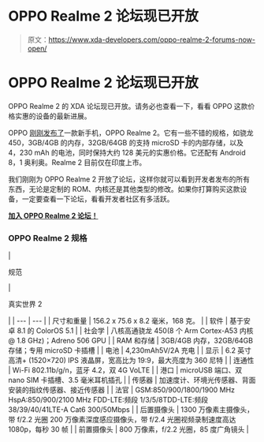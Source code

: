 # OPPO Realme 2 论坛现已开放

> 原文：<https://www.xda-developers.com/oppo-realme-2-forums-now-open/>

# OPPO Realme 2 论坛现已开放

OPPO Realme 2 的 XDA 论坛现已开放。请务必也查看一下，看看 OPPO 这款价格实惠的设备的最新进展。

OPPO [刚刚发布了](https://www.xda-developers.com/realme-2-india-launch-specifications/)一款新手机，OPPO Realme 2。它有一些不错的规格，如骁龙 450，3GB/4GB 的内存，32GB/64GB 的支持 microSD 卡的内部存储，以及 4，230 mAh 的电池，同时保持大约 128 美元的实惠价格。它还配有 Android 8，1 奥利奥。Realme 2 目前仅在印度上市。

我们刚刚为 OPPO Realme 2 开放了论坛，这样你就可以看到开发者发布的所有东西，无论是定制的 ROM、内核还是其他类型的修改。如果你打算购买这款设备，一定要查看一下论坛，看看开发者社区有多活跃。

[**加入 OPPO Realme 2 论坛！**](https://forum.xda-developers.com/realme-2)

### OPPO Realme 2 规格

| 

规范

 | 

真实世界 2

 |
| --- | --- |
| 尺寸和重量 | 156.2 x 75.6 x 8.2 毫米，168 克。 |
| 软件 | 基于安卓 8.1 的 ColorOS 5.1 |
| 社会学 | 八核高通骁龙 450(8 个 Arm Cortex-A53 内核@ 1.8 GHz)；Adreno 506 GPU |
| RAM 和存储 | 3GB/4GB 内存，32GB/64GB 存储；专用 microSD 卡插槽 |
| 电池 | 4,230mAh5V/2A 充电 |
| 显示 | 6.2 英寸高清+ (1520×720) IPS 液晶屏，宽高比为 19:9，最大亮度为 360 尼特 |
| 连通性 | Wi-Fi 802.11b/g/n，蓝牙 4.2，双 4G VoLTE |
| 港口 | microUSB 端口、双 nano SIM 卡插槽、3.5 毫米耳机插孔 |
| 传感器 | 加速度计、环境光传感器、背面安装的指纹传感器、接近传感器 |
| 法官 | GSM:850/900/1800/1900 MHz HspA:850/900/2100 MHz FDD-LTE:频段 1/3/5/8TDD-LTE:频段 38/39/40/41LTE-A Cat6 300/50Mbps |
| 后置摄像头 | 1300 万像素主摄像头，带 f/2.2 光圈 200 万像素深度感应摄像头，带 f/2.4 光圈视频录制速度高达 1080p，每秒 30 帧 |
| 前置摄像头 | 800 万像素，f/2.2 光圈，85 度广角镜头 |